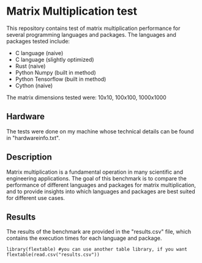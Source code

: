 # Matrix Multiplication test
This repository contains test of matrix multiplication performance for several programming languages and packages.
The languages and packages tested include:
- C language (naive)
- C language (slightly optimized)
- Rust (naive)
- Python Numpy (built in method)
- Python Tensorflow (built in method)
- Cython (naive)

The matrix dimensions tested were: 10x10, 100x100, 1000x1000

## Hardware
The tests were done on my machine whose technical details can be found in "hardwareinfo.txt".

## Description
Matrix multiplication is a fundamental operation in many scientific and engineering applications. The goal of this benchmark is to compare the performance of different languages and packages for matrix multiplication, and to provide insights into which languages and packages are best suited for different use cases.

## Results
The results of the benchmark are provided in the "results.csv" file, which contains the execution times for each language and package.

```{r, echo=FALSE, warning=FALSE}
library(flextable) #you can use another table library, if you want
flextable(read.csv("results.csv"))
```


